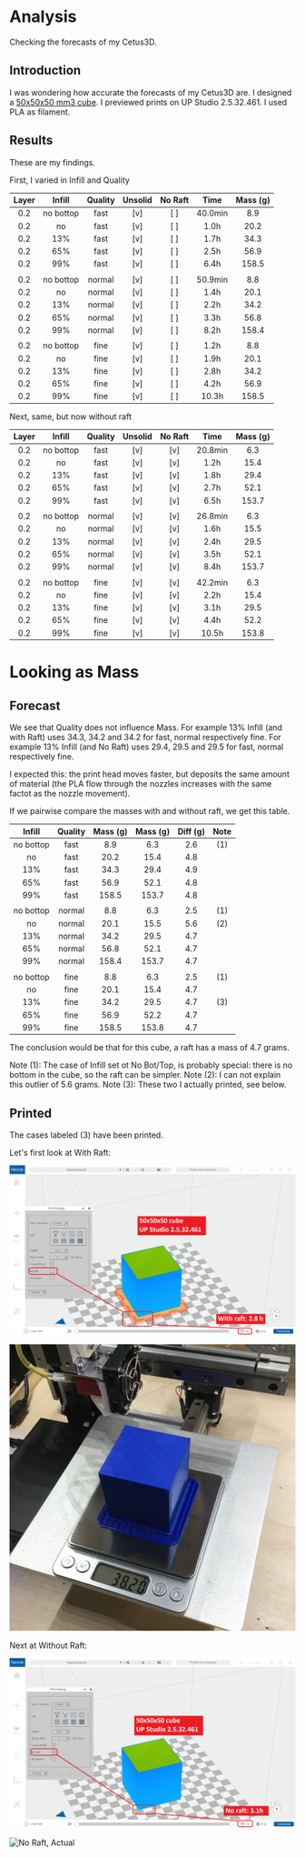 # Analysis

Checking the forecasts of my Cetus3D.


## Introduction

I was wondering how accurate the forecasts of my Cetus3D are.
I designed a [50x50x50 mm3 cube](cube50x50x50.stl).
I previewed prints on UP Studio 2.5.32.461.
I used PLA as filament.


## Results

These are my findings.

First, I varied in Infill and Quality

|  Layer  | Infill  | Quality | Unsolid | No Raft |  Time   | Mass (g)|
|:-------:|:-------:|:-------:|:-------:|:-------:|:-------:|:-------:|
|   0.2   |no bottop|  fast   |   [v]   |   [ ]   | 40.0min |    8.9  |
|   0.2   |   no    |  fast   |   [v]   |   [ ]   |   1.0h  |   20.2  |
|   0.2   |   13%   |  fast   |   [v]   |   [ ]   |   1.7h  |   34.3  |
|   0.2   |   65%   |  fast   |   [v]   |   [ ]   |   2.5h  |   56.9  |
|   0.2   |   99%   |  fast   |   [v]   |   [ ]   |   6.4h  |  158.5  |
|         |         |         |         |         |         |         |
|   0.2   |no bottop| normal  |   [v]   |   [ ]   | 50.9min |    8.8  |
|   0.2   |   no    | normal  |   [v]   |   [ ]   |   1.4h  |   20.1  |
|   0.2   |   13%   | normal  |   [v]   |   [ ]   |   2.2h  |   34.2  |
|   0.2   |   65%   | normal  |   [v]   |   [ ]   |   3.3h  |   56.8  |
|   0.2   |   99%   | normal  |   [v]   |   [ ]   |   8.2h  |  158.4  |
|         |         |         |         |         |         |         |
|   0.2   |no bottop|  fine   |   [v]   |   [ ]   |   1.2h  |    8.8  |
|   0.2   |   no    |  fine   |   [v]   |   [ ]   |   1.9h  |   20.1  |
|   0.2   |   13%   |  fine   |   [v]   |   [ ]   |   2.8h  |   34.2  |
|   0.2   |   65%   |  fine   |   [v]   |   [ ]   |   4.2h  |   56.9  |
|   0.2   |   99%   |  fine   |   [v]   |   [ ]   |  10.3h  |  158.5  |

Next, same, but now without raft

|  Layer  | Infill  | Quality | Unsolid | No Raft |  Time   | Mass (g)|
|:-------:|:-------:|:-------:|:-------:|:-------:|:-------:|:-------:|
|   0.2   |no bottop|  fast   |   [v]   |   [v]   | 20.8min |    6.3  |
|   0.2   |   no    |  fast   |   [v]   |   [v]   |   1.2h  |   15.4  |
|   0.2   |   13%   |  fast   |   [v]   |   [v]   |   1.8h  |   29.4  |
|   0.2   |   65%   |  fast   |   [v]   |   [v]   |   2.7h  |   52.1  |
|   0.2   |   99%   |  fast   |   [v]   |   [v]   |   6.5h  |  153.7  |
|         |         |         |         |         |         |         |
|   0.2   |no bottop| normal  |   [v]   |   [v]   | 26.8min |    6.3  |
|   0.2   |   no    | normal  |   [v]   |   [v]   |   1.6h  |   15.5  |
|   0.2   |   13%   | normal  |   [v]   |   [v]   |   2.4h  |   29.5  |
|   0.2   |   65%   | normal  |   [v]   |   [v]   |   3.5h  |   52.1  |
|   0.2   |   99%   | normal  |   [v]   |   [v]   |   8.4h  |  153.7  |
|         |         |         |         |         |         |         |
|   0.2   |no bottop|  fine   |   [v]   |   [v]   | 42.2min |    6.3  |
|   0.2   |   no    |  fine   |   [v]   |   [v]   |   2.2h  |   15.4  |
|   0.2   |   13%   |  fine   |   [v]   |   [v]   |   3.1h  |   29.5  |
|   0.2   |   65%   |  fine   |   [v]   |   [v]   |   4.4h  |   52.2  |
|   0.2   |   99%   |  fine   |   [v]   |   [v]   |  10.5h  |  153.8  |


# Looking as Mass

## Forecast

We see that Quality does not influence Mass. 
For example 13% Infill (and with Raft) uses 34.3, 34.2 and 34.2 for fast, normal respectively fine.
For example 13% Infill (and No Raft) uses 29.4, 29.5 and 29.5 for fast, normal respectively fine.

I expected this: the print head moves faster, but deposits the same amount of material 
(the PLA flow through the nozzles increases with the same factot as the nozzle movement).

If we pairwise compare the masses with and without raft, we get this table.

| Infill  | Quality | Mass (g)| Mass (g)| Diff (g)| Note |
|:-------:|:-------:|:-------:|:-------:|:-------:|:----:|
|no bottop|  fast   |    8.9  |    6.3  |   2.6   |  (1) |
|   no    |  fast   |   20.2  |   15.4  |   4.8   |      |
|   13%   |  fast   |   34.3  |   29.4  |   4.9   |      |
|   65%   |  fast   |   56.9  |   52.1  |   4.8   |      |
|   99%   |  fast   |  158.5  |  153.7  |   4.8   |      |
|         |         |         |         |         |      |
|no bottop| normal  |    8.8  |    6.3  |   2.5   |  (1) |
|   no    | normal  |   20.1  |   15.5  |   5.6   |  (2) |
|   13%   | normal  |   34.2  |   29.5  |   4.7   |      |
|   65%   | normal  |   56.8  |   52.1  |   4.7   |      |
|   99%   | normal  |  158.4  |  153.7  |   4.7   |      |
|         |         |         |         |         |      |
|no bottop|  fine   |    8.8  |    6.3  |   2.5   |  (1) |
|   no    |  fine   |   20.1  |   15.4  |   4.7   |      |
|   13%   |  fine   |   34.2  |   29.5  |   4.7   |  (3) |
|   65%   |  fine   |   56.9  |   52.2  |   4.7   |      |
|   99%   |  fine   |  158.5  |  153.8  |   4.7   |      |

The conclusion would be that for this cube, a raft has a mass of 4.7 grams.

Note (1): The case of Infill set ot No Bot/Top, is probably special: there is no bottom in the cube, so the raft can be simpler.
Note (2): I can not explain this outlier of 5.6 grams.
Note (3): These two I actually printed, see below.


## Printed

The cases labeled (3) have been printed.

Let's first look at With Raft:

![With Raft, Forecast](withraft.png)

![With Raft, Actual](withraft-real.jpg)

Next at Without Raft:

![No Raft, Forecast](noraft.png)

![No Raft, Actual](noraft-real.jpg)

